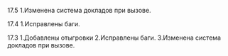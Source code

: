 17.5
1.Изменена система докладов при вызове.

17.4
1.Исправлены баги.

17.3
1.Добавлены отыгровки
2.Исправлены баги.
3.Изменена система докладов при вызове.
